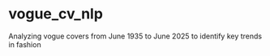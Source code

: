 # vogue_cv_nlp
Analyzing vogue covers from June 1935 to June 2025 to identify key trends in fashion
